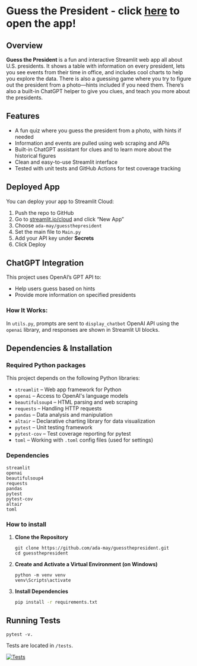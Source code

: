 # Guess the President - click [here](https://guessthepresident.streamlit.app/) to open the app!

## Overview
**Guess the President** is a fun and interactive Streamlit web app all about U.S. presidents. It shows a table with information on every president, lets you see events from their time in office, and includes cool charts to help you explore the data. There is also a guessing game where you try to figure out the president from a photo—hints included if you need them. There’s also a built-in ChatGPT helper to give you clues, and teach you more about the presidents.

## Features
- A fun quiz where you guess the president from a photo, with hints if needed
- Information and events are pulled using web scraping and APIs
- Built-in ChatGPT assistant for clues and to learn more about the historical figures
- Clean and easy-to-use Streamlit interface
- Tested with unit tests and GitHub Actions for test coverage tracking

## Deployed App
You can deploy your app to Streamlit Cloud:
1. Push the repo to GitHub  
2. Go to [streamlit.io/cloud](https://streamlit.io/cloud) and click “New App”  
3. Choose `ada-may/guessthepresident`  
4. Set the main file to `Main.py`  
5. Add your API key under **Secrets**  
6. Click Deploy

## ChatGPT Integration
This project uses OpenAI’s GPT API to:
- Help users guess based on hints  
- Provide more information on specified presidents 
### How It Works:
In `utils.py`, prompts are sent to `display_chatbot` OpenAI API using the `openai` library, and responses are shown in Streamlit UI blocks.

## Dependencies & Installation
### Required Python packages
This project depends on the following Python libraries:
- `streamlit` – Web app framework for Python
- `openai` – Access to OpenAI's language models
- `beautifulsoup4` – HTML parsing and web scraping
- `requests` – Handling HTTP requests
- `pandas` – Data analysis and manipulation
- `altair` – Declarative charting library for data visualization
- `pytest` – Unit testing framework
- `pytest-cov` – Test coverage reporting for pytest
- `toml` – Working with `.toml` config files (used for settings)

### Dependencies
```
streamlit
openai
beautifulsoup4
requests
pandas
pytest
pytest-cov
altair
toml
```

### How to install
1. **Clone the Repository**  
   ```
   git clone https://github.com/ada-may/guessthepresident.git
   cd guessthepresident
   ```
2. **Create and Activate a Virtual Environment (on Windows)**  
   ```
   python -m venv venv
   venv\Scripts\activate
   ```
3. **Install Dependencies**  
   ```bash
   pip install -r requirements.txt
   ```

## Running Tests
```
pytest -v.
```
Tests are located in `/tests`.

[![Tests](https://github.com/ada-may/GuessThePresident/actions/workflows/python-tests.yml/badge.svg)](https://github.com/ada-may/GuessThePresident/actions/workflows/python-tests.yml)

